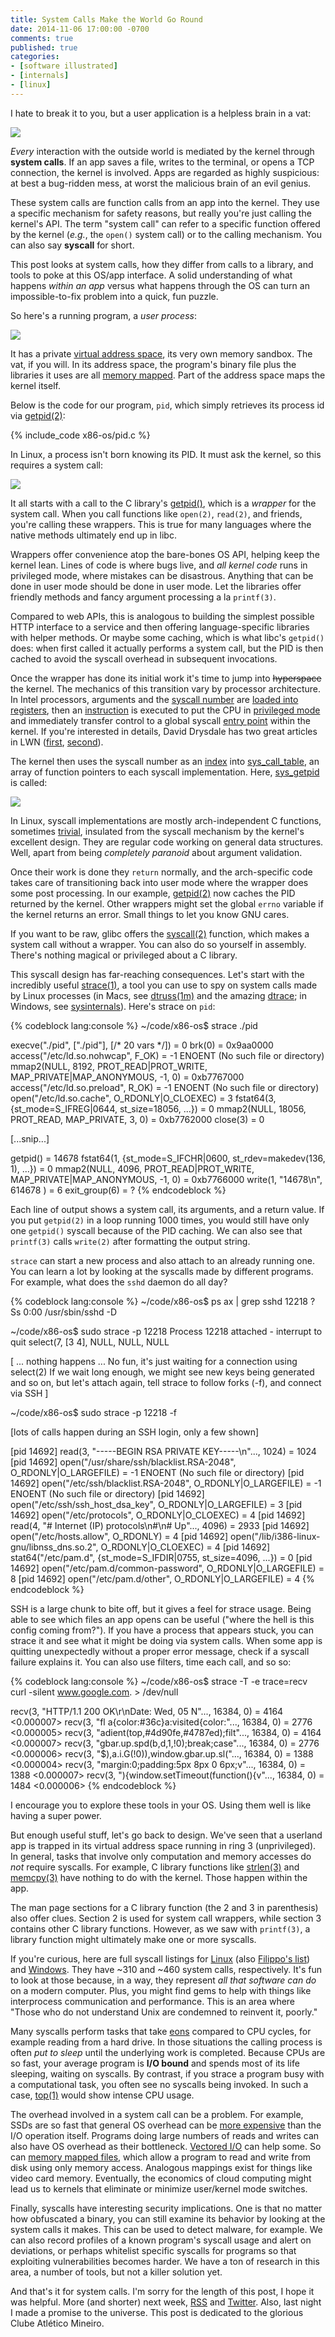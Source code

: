 ```yaml
---
title: System Calls Make the World Go Round
date: 2014-11-06 17:00:00 -0700
comments: true
published: true
categories:
- [software illustrated]
- [internals]
- [linux]
---
```


I hate to break it to you, but a user application is a helpless brain in a vat:

<img id="appInVat" class="center" src="/img/os/appInVat.png">

*Every* interaction with the outside world is mediated by the kernel through
**system calls**. If an app saves a file, writes to the terminal, or opens a TCP
connection, the kernel is involved. Apps are regarded as highly suspicious: at
best a bug-ridden mess, at worst the malicious brain of an evil genius.

These system calls are function calls from an app into the kernel. They use
a specific mechanism for safety reasons, but really you're just calling the
kernel's API. The term "system call" can refer to a specific function offered by
the kernel (*e.g.*, the `open()` system call) or to the calling mechanism.  You
can also say **syscall** for short.

This post looks at system calls, how they differ from calls to a library, and
tools to poke at this OS/app interface.  A solid understanding of what happens
*within an app* versus what happens through the OS can turn an impossible-to-fix
problem into a quick, fun puzzle.

So here's a running program, a *user process*:

<img id="sandbox" class="center" src="/img/os/sandbox.png">

It has a private [virtual address space][anatomy], its very own memory sandbox.
The vat, if you will.  In its address space, the program's binary file plus the
libraries it uses are all [memory mapped][page cache].  Part of the address
space maps the kernel itself.

Below is the code for our program, `pid`, which simply retrieves its process id
via [getpid(2)]:

{% include_code x86-os/pid.c %}

In Linux, a process isn't born knowing its PID. It must ask the kernel, so this
requires a system call:

<img id="syscallEnter" class="center" src="/img/os/syscallEnter.png">

It all starts with a call to the C library's [getpid()][__getpid], which is
a *wrapper* for the system call. When you call functions like `open(2)`,
`read(2)`, and friends, you're calling these wrappers. This is true for many
languages where the native methods ultimately end up in libc.

Wrappers offer convenience atop the bare-bones OS API, helping keep the kernel
lean. Lines of code is where bugs live, and *all kernel code* runs in privileged
mode, where mistakes can be disastrous.  Anything that can be done in user mode
should be done in user mode.  Let the libraries offer friendly methods and fancy
argument processing a la `printf(3)`.

Compared to web APIs, this is analogous to building the simplest possible HTTP
interface to a service and then offering language-specific libraries with
helper methods. Or maybe some caching, which is what libc's
`getpid()` does: when first called it actually performs a system
call, but the PID is then cached to avoid the syscall overhead in subsequent
invocations.

Once the wrapper has done its initial work it's time to jump into
<del>hyperspace</del> the kernel.  The mechanics of this transition vary by
processor architecture.  In Intel processors, arguments and the
[syscall number][syscall_64.tbl-getpid] are [loaded into registers][x64-DO_CALL],
then an [instruction][libc-syscall] is executed to put the CPU
in [privileged mode][rings] and immediately transfer control to a global syscall
[entry point][x64-system_call] within the kernel. If you're interested in
details, David Drysdale has two great articles in LWN ([first][LWN-syscall1],
[second][LWN-syscall2]).

The kernel then uses the syscall number as an [index][x64-syscall-index] into
[sys_call_table], an array of function pointers to each syscall implementation.
Here, [sys_getpid] is called:

<img id="syscallExit" class="center" src="/img/os/syscallExit.png">

In Linux, syscall implementations are mostly arch-independent C functions,
sometimes [trivial][trivial-syscalls], insulated from the syscall mechanism by
the kernel's excellent design. They are regular code working on general data
structures. Well, apart from being *completely paranoid* about argument
validation.

Once their work is done they `return` normally, and the arch-specific code takes
care of transitioning back into user mode where the wrapper does some post
processing.  In our example, [getpid(2)] now caches the PID returned by the
kernel. Other wrappers might set the global `errno` variable if the kernel
returns an error. Small things to let you know GNU cares.

If you want to be raw, glibc offers the [syscall(2)] function, which makes
a system call without a wrapper.  You can also do so yourself in assembly.
There's nothing magical or privileged about a C library.

This syscall design has far-reaching consequences. Let's start with the
incredibly useful [strace(1)], a tool you can use to spy on system calls made by
Linux processes (in Macs, see [dtruss(1m)] and the amazing [dtrace]; in Windows,
see [sysinternals]). Here's strace on `pid`:

{% codeblock lang:console %}
~/code/x86-os$ strace ./pid

execve("./pid", ["./pid"], [/* 20 vars */]) = 0
brk(0)                                  = 0x9aa0000
access("/etc/ld.so.nohwcap", F_OK)      = -1 ENOENT (No such file or directory)
mmap2(NULL, 8192, PROT_READ|PROT_WRITE, MAP_PRIVATE|MAP_ANONYMOUS, -1, 0) = 0xb7767000
access("/etc/ld.so.preload", R_OK)      = -1 ENOENT (No such file or directory)
open("/etc/ld.so.cache", O_RDONLY|O_CLOEXEC) = 3
fstat64(3, {st_mode=S_IFREG|0644, st_size=18056, ...}) = 0
mmap2(NULL, 18056, PROT_READ, MAP_PRIVATE, 3, 0) = 0xb7762000
close(3)                                = 0

[...snip...]

getpid()                                = 14678
fstat64(1, {st_mode=S_IFCHR|0600, st_rdev=makedev(136, 1), ...}) = 0
mmap2(NULL, 4096, PROT_READ|PROT_WRITE, MAP_PRIVATE|MAP_ANONYMOUS, -1, 0) = 0xb7766000
write(1, "14678\n", 614678
)                  = 6
exit_group(6)                           = ?
{% endcodeblock %}

Each line of output shows a system call, its arguments, and a return value.
If you put `getpid(2)` in a loop running 1000 times, you would still have only
one `getpid()` syscall because of the PID caching.  We can also see that
`printf(3)` calls `write(2)` after formatting the output string.

`strace` can start a new process and also attach to an already running one.  You
can learn a lot by looking at the syscalls made by different programs.  For
example, what does the `sshd` daemon do all day?

{% codeblock lang:console %}
~/code/x86-os$ ps ax | grep sshd
12218 ?        Ss     0:00 /usr/sbin/sshd -D

~/code/x86-os$ sudo strace -p 12218
Process 12218 attached - interrupt to quit
select(7, [3 4], NULL, NULL, NULL

[
  ... nothing happens ...
  No fun, it's just waiting for a connection using select(2)
  If we wait long enough, we might see new keys being generated and so on, but
  let's attach again, tell strace to follow forks (-f), and connect via SSH
]

~/code/x86-os$ sudo strace -p 12218 -f

[lots of calls happen during an SSH login, only a few shown]

[pid 14692] read(3, "-----BEGIN RSA PRIVATE KEY-----\n"..., 1024) = 1024
[pid 14692] open("/usr/share/ssh/blacklist.RSA-2048", O_RDONLY|O_LARGEFILE) = -1 ENOENT (No such file or directory)
[pid 14692] open("/etc/ssh/blacklist.RSA-2048", O_RDONLY|O_LARGEFILE) = -1 ENOENT (No such file or directory)
[pid 14692] open("/etc/ssh/ssh_host_dsa_key", O_RDONLY|O_LARGEFILE) = 3
[pid 14692] open("/etc/protocols", O_RDONLY|O_CLOEXEC) = 4
[pid 14692] read(4, "# Internet (IP) protocols\n#\n# Up"..., 4096) = 2933
[pid 14692] open("/etc/hosts.allow", O_RDONLY) = 4
[pid 14692] open("/lib/i386-linux-gnu/libnss_dns.so.2", O_RDONLY|O_CLOEXEC) = 4
[pid 14692] stat64("/etc/pam.d", {st_mode=S_IFDIR|0755, st_size=4096, ...}) = 0
[pid 14692] open("/etc/pam.d/common-password", O_RDONLY|O_LARGEFILE) = 8
[pid 14692] open("/etc/pam.d/other", O_RDONLY|O_LARGEFILE) = 4
{% endcodeblock %}

SSH is a large chunk to bite off, but it gives a feel for strace usage.  Being
able to see which files an app opens can be useful ("where the hell is this
config coming from?"). If you have a process that appears stuck, you can strace
it and see what it might be doing via system calls. When some app is quitting
unexpectedly without a proper error message, check if a syscall failure explains
it. You can also use filters, time each call, and so so:

{% codeblock lang:console %}
~/code/x86-os$ strace -T -e trace=recv curl -silent www.google.com. > /dev/null

recv(3, "HTTP/1.1 200 OK\r\nDate: Wed, 05 N"..., 16384, 0) = 4164 <0.000007>
recv(3, "fl a{color:#36c}a:visited{color:"..., 16384, 0) = 2776 <0.000005>
recv(3, "adient(top,#4d90fe,#4787ed);filt"..., 16384, 0) = 4164 <0.000007>
recv(3, "gbar.up.spd(b,d,1,!0);break;case"..., 16384, 0) = 2776 <0.000006>
recv(3, "$),a.i.G(!0)),window.gbar.up.sl("..., 16384, 0) = 1388 <0.000004>
recv(3, "margin:0;padding:5px 8px 0 6px;v"..., 16384, 0) = 1388 <0.000007>
recv(3, "){window.setTimeout(function(){v"..., 16384, 0) = 1484 <0.000006>
{% endcodeblock %}

I encourage you to explore these tools in your OS. Using them well is like
having a super power.

But enough useful stuff, let's go back to design. We've seen that a userland app
is trapped in its virtual address space running in ring 3 (unprivileged).  In
general, tasks that involve only computation and memory accesses do *not*
require syscalls. For example, C library functions like [strlen(3)] and
[memcpy(3)] have nothing to do with the kernel. Those happen within the app.

The man page sections for a C library function (the 2 and 3 in parenthesis) also
offer clues. Section 2 is used for system call wrappers, while section
3 contains other C library functions. However, as we saw with `printf(3)`,
a library function might ultimately make one or more syscalls.

If you're curious, here are full syscall listings for [Linux][syscall_64.tbl]
(also [Filippo's list][filippo-syscalls]) and
[Windows](http://j00ru.vexillium.org/ntapi/). They have ~310 and ~460 system
calls, respectively. It's fun to look at those because, in a way, they represent
*all that software can do* on a modern computer. Plus, you might find gems to
help with things like interprocess communication and performance. This is an
area where "Those who do not understand Unix are condemned to reinvent it,
poorly."

Many syscalls perform tasks that take [eons][wait] compared to CPU cycles, for
example reading from a hard drive. In those situations the calling process is
often *put to sleep* until the underlying work is completed. Because CPUs are so
fast, your average program is **I/O bound** and spends most of its life
sleeping, waiting on syscalls. By contrast, if you strace a program busy with
a computational task, you often see no syscalls being invoked. In such a case,
[top(1)] would show intense CPU usage.

The overhead involved in a system call can be a problem. For example, SSDs are
so fast that general OS overhead can be [more expensive][luu-clwb] than the I/O
operation itself. Programs doing large numbers of reads and writes can also have
OS overhead as their bottleneck.  [Vectored I/O] can help some. So can
[memory mapped files][page cache], which allow a program to read and write from
disk using only memory access.  Analogous mappings exist for things like video
card memory.  Eventually, the economics of cloud computing might lead us to
kernels that eliminate or minimize user/kernel mode switches.

Finally, syscalls have interesting security implications. One is that no matter
how obfuscated a binary, you can still examine its behavior by looking at the
system calls it makes. This can be used to detect malware, for example. We can
also record profiles of a known program's syscall usage and alert on deviations,
or perhaps whitelist specific syscalls for programs so that exploiting
vulnerabilities becomes harder. We have a ton of research in this area, a number
of tools, but not a killer solution yet.

And that's it for system calls. I'm sorry for the length of this post, I hope it
was helpful. More (and shorter) next week, [RSS] and [Twitter]. Also, last night
I made a promise to the universe. This post is dedicated to the glorious Clube
Atlético Mineiro.

[dtruss(1m)]: https://developer.apple.com/library/mac/documentation/Darwin/Reference/ManPages/man1/dtruss.1m.html

[dtrace]: http://dtrace.org/blogs/brendan/2011/10/10/top-10-dtrace-scripts-for-mac-os-x/

[strace(1)]: http://linux.die.net/man/1/strace
[top(1)]: http://linux.die.net/man/1/top
[syscall(2)]: http://linux.die.net/man/2/syscall
[getpid(2)]: http://linux.die.net/man/2/getpid
[memcpy(3)]: http://linux.die.net/man/3/memcpy
[strlen(3)]: http://linux.die.net/man/3/strlen
[wait]: /post/what-your-computer-does-while-you-wait/

[luu-clwb]: http://danluu.com/clwb-pcommit/

[sysinternals]: http://technet.microsoft.com/en-us/sysinternals/bb842062.aspx

[RSS]: https://manybutfinite.com/feed.xml
[Twitter]: http://twitter.com/manybutfinite
[__kernel_vsyscall]: https://github.com/torvalds/linux/blob/v3.17/arch/x86/vdso/vdso32/sysenter.S#L28

[syscalls.list]: https://sourceware.org/git/?p=glibc.git;a=blob;f=sysdeps/unix/sysv/linux/syscalls.list;h=42b6c2ef424440d1a8bc1542271c7170ad205ae2;hb=4c6da7da9fb1f0f94e668e6d2966a4f50a7f0d85

[i386_PSEUDO]: https://sourceware.org/git/?p=glibc.git;a=blob;f=sysdeps/unix/sysv/linux/i386/sysdep.h;h=57d5ea081e0a27e2e1efe0dd491b377a5f791fbe;hb=4c6da7da9fb1f0f94e668e6d2966a4f50a7f0d85#l65

[i386_INTERNAL_SYSCALL]: https://sourceware.org/git/?p=glibc.git;a=blob;f=sysdeps/unix/sysv/linux/i386/sysdep.h;h=57d5ea081e0a27e2e1efe0dd491b377a5f791fbe;hb=4c6da7da9fb1f0f94e668e6d2966a4f50a7f0d85#l330

[x64-DO_CALL]: https://sourceware.org/git/?p=glibc.git;a=blob;f=sysdeps/unix/sysv/linux/x86_64/sysdep.h;h=4a619dafebd180426bf32ab6b6cb0e5e560b718a;hb=4c6da7da9fb1f0f94e668e6d2966a4f50a7f0d85#l139

[libc-syscall]: https://sourceware.org/git/?p=glibc.git;a=blob;f=sysdeps/unix/sysv/linux/x86_64/sysdep.h;h=4a619dafebd180426bf32ab6b6cb0e5e560b718a;hb=4c6da7da9fb1f0f94e668e6d2966a4f50a7f0d85#l179

[x86_DO_CALL]: https://sourceware.org/git/?p=glibc.git;a=blob;f=sysdeps/unix/sysv/linux/i386/sysdep.h;h=57d5ea081e0a27e2e1efe0dd491b377a5f791fbe;hb=4c6da7da9fb1f0f94e668e6d2966a4f50a7f0d85#l165

[x86_system_call]: https://github.com/torvalds/linux/blob/v3.17/arch/x86/kernel/entry_32.S#L492

[x64-system_call]: https://github.com/torvalds/linux/blob/v3.17/arch/x86/kernel/entry_64.S#L354-L386

[x64-syscall-index]: https://github.com/torvalds/linux/blob/v3.17/arch/x86/kernel/entry_64.S#L422

[sys_getpid]: https://github.com/torvalds/linux/blob/v3.17/kernel/sys.c#L800-L809
[trivial-syscalls]: https://github.com/torvalds/linux/blob/v3.17/kernel/sys.c#L800-L859

[Vectored I/O]: http://en.wikipedia.org/wiki/Vectored_I/O

[sys_call_table]: https://github.com/torvalds/linux/blob/v3.17/arch/x86/kernel/syscall_64.c#L25

[syscall_64.tbl-getpid]: https://github.com/torvalds/linux/blob/v3.17/arch/x86/syscalls/syscall_64.tbl#L48

[syscall_64.tbl]: https://github.com/torvalds/linux/blob/v3.17/arch/x86/syscalls/syscall_64.tbl

[SYSCALL_DEFINE0]: https://github.com/torvalds/linux/blob/v3.17/include/linux/syscalls.h#L177

[filippo-syscalls]: https://filippo.io/linux-syscall-table/
[LWN-syscall1]: http://lwn.net/Articles/604287/
[LWN-syscall2]: http://lwn.net/Articles/604515/

[__getpid]: https://sourceware.org/git/?p=glibc.git;a=blob;f=sysdeps/unix/sysv/linux/getpid.c;h=937b1d4e113b1cff4a5c698f83d662e130d596af;hb=4c6da7da9fb1f0f94e668e6d2966a4f50a7f0d85#l49

[really_getpid]:https://sourceware.org/git/?p=glibc.git;a=blob;f=sysdeps/unix/sysv/linux/getpid.c;h=937b1d4e113b1cff4a5c698f83d662e130d596af;hb=4c6da7da9fb1f0f94e668e6d2966a4f50a7f0d85#l37

[syscallsOnLinux]: http://justanothergeek.chdir.org//2010/02/how-system-calls-work-on-recent-linux/
[syscall-x86-64]: http://blog.rchapman.org/post/36801038863/linux-system-call-table-for-x86-64

[page cache]: /post/page-cache-the-affair-between-memory-and-files/
[chipset]: /post/motherboard-chipsets-memory-map
[rings]: /post/cpu-rings-privilege-and-protection
[boot process]: /post/kernel-boot-process
[anatomy]: /post/anatomy-of-a-program-in-memory
[last post]: /post/when-does-your-os-run
[rest_init]: https://github.com/torvalds/linux/blob/v3.17/init/main.c#L393
[init_idle_bootup_task]: https://github.com/torvalds/linux/blob/v3.17/kernel/sched/core.c#L4538

[cpuidle_idle_call]:https://github.com/torvalds/linux/blob/v3.17/kernel/sched/idle.c#L77
[cpu_idle_loop]: https://github.com/torvalds/linux/blob/v3.17/kernel/sched/idle.c#L183
[GetProcessId()]: http://msdn.microsoft.com/en-us/library/windows/desktop/ms683180%28v=vs.85%29.aspx
[x86_halt]: https://github.com/torvalds/linux/blob/v3.17/arch/x86/include/asm/irqflags.h#L52
[time]: https://github.com/torvalds/linux/blob/v3.17/arch/x86/kernel/time.c
